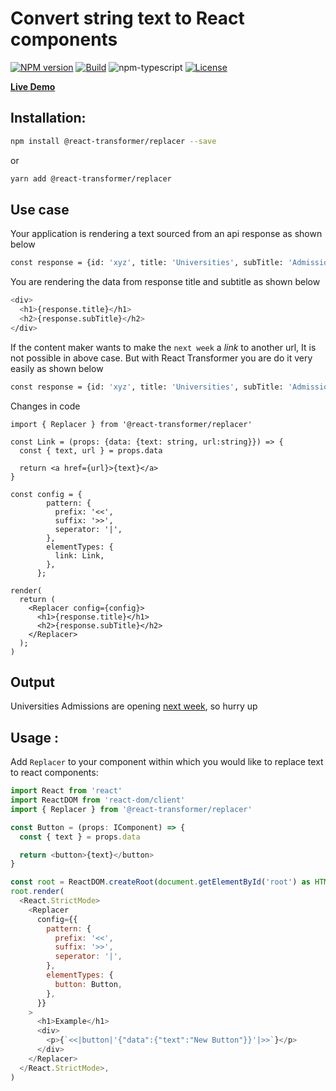 # Convert string text to React components

[![NPM version][npm-image]][npm-url]
[![Build][github-build]][github-build-url]
![npm-typescript]
[![License][github-license]][github-license-url]

[**Live Demo**](https://singh-taranjeet.github.io/react-transformer/)

## Installation:

```bash
npm install @react-transformer/replacer --save
```

or

```bash
yarn add @react-transformer/replacer
```

## Use case

Your application is rendering a text sourced from an api response as shown below

```bash
const response = {id: 'xyz', title: 'Universities', subTitle: 'Admissions are opening next week, so hurry up'}
```

You are rendering the data from response title and subtitle as shown below

```bash
<div>
  <h1>{response.title}</h1>
  <h2>{response.subTitle}</h2>
</div>
```

If the content maker wants to make the `next week` a _link_ to another url, It is not possible in above case. But with React Transformer you are do it very easily as shown below

```bash
const response = {id: 'xyz', title: 'Universities', subTitle: 'Admissions are opening <<|link|'{"data":{"text":"New Button","url":"some-url"}}'|>>, so hurry up
```

Changes in code

```base
import { Replacer } from '@react-transformer/replacer'
```

```base
const Link = (props: {data: {text: string, url:string}}) => {
  const { text, url } = props.data

  return <a href={url}>{text}</a>
}
```

```base
const config = {
        pattern: {
          prefix: '<<',
          suffix: '>>',
          seperator: '|',
        },
        elementTypes: {
          link: Link,
        },
      };
```

```base
render(
  return (
    <Replacer config={config}>
      <h1>{response.title}</h1>
      <h2>{response.subTitle}</h2>
    </Replacer>
  );
)
```

## Output

Universities
Admissions are opening [next week](some-url), so hurry up

## Usage :

Add `Replacer` to your component within which you would like to replace text to react components:

```js
import React from 'react'
import ReactDOM from 'react-dom/client'
import { Replacer } from '@react-transformer/replacer'

const Button = (props: IComponent) => {
  const { text } = props.data

  return <button>{text}</button>
}

const root = ReactDOM.createRoot(document.getElementById('root') as HTMLElement)
root.render(
  <React.StrictMode>
    <Replacer
      config={{
        pattern: {
          prefix: '<<',
          suffix: '>>',
          seperator: '|',
        },
        elementTypes: {
          button: Button,
        },
      }}
    >
      <h1>Example</h1>
      <div>
        <p>{`<<|button|'{"data":{"text":"New Button"}}'|>>`}</p>
      </div>
    </Replacer>
  </React.StrictMode>,
)

```

[npm-url]: https://www.npmjs.com/package/@react-transformer/replacer
[npm-image]: https://img.shields.io/npm/v/@react-transformer/replacer
[github-license]: https://img.shields.io/github/license/singh-taranjeet/react-transformer
[github-license-url]: https://github.com/singh-taranjeet/react-transformer/blob/main/LICENSE
[github-build]: https://github.com/singh-taranjeet/react-transformer/actions/workflows/publish.yml/badge.svg
[github-build-url]: https://github.com/singh-taranjeet/react-transformer/actions/workflows/publish.yml
[npm-typescript]: https://img.shields.io/npm/types/@react-transformer/replacer
